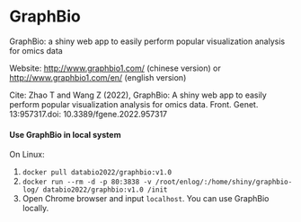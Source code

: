# GraphBio
GraphBio: a shiny web app to easily perform popular visualization analysis for omics data

Website: http://www.graphbio1.com/ (chinese version) or http://www.graphbio1.com/en/ (english version)

Cite: Zhao T and Wang Z (2022), GraphBio: A shiny web app to easily perform popular visualization analysis for omics data. Front. Genet. 13:957317.doi: 10.3389/fgene.2022.957317

#### Use GraphBio in local system
On Linux:
1. `docker pull databio2022/graphbio:v1.0`
2. `docker run --rm -d -p 80:3838 -v /root/enlog/:/home/shiny/graphbio-log/ databio2022/graphbio:v1.0 /init`
3. Open Chrome browser and input `localhost`. You can use GraphBio locally.

